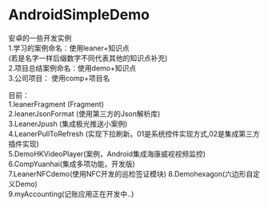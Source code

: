 # AndroidSimpleDemo  
安卓的一些开发实例  
	1.学习的案例命名：使用leaner+知识点   
	  (若是名字一样后缀数字不同代表其他的知识点补充)  
	2.项目总结案例命名：使用demo+知识点   
    3.公司项目： 使用comp+项目名
  
目前：    
	1.leanerFragment (Fragment)    
	2.leanerJsonFormat (使用第三方的Json解析库)   
	3.LeanerJpush  (集成极光推送小案例)  
	4.LeanerPullToRefresh (实现下拉刷新。01是系统控件实现方式,02是集成第三方插件实现)   
	5.DemoHKVideoPlayer(案例，Android集成海康威视视频监控)
	6.CompYuanhai(集成多项功能，开发版)			
	7.LeanerNFCdemo(使用NFC开发的巡检签证模块)
	8.Demohexagon(六边形自定义Demo)	  
	9.myAccounting(记账应用正在开发中..)